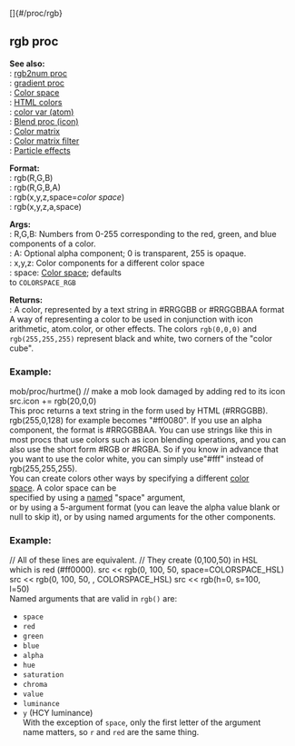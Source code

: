 []{#/proc/rgb}    
## rgb proc    
**See also:**    
:   [rgb2num proc](ref/proc/rgb2num)    
:   [gradient proc](ref/proc/gradient)    
:   [Color space](ref/%7B%7Bappendix%7D%7D/color-space)    
:   [HTML colors](ref/%7B%7Bappendix%7D%7D/html-colors)    
:   [color var (atom)](ref/atom/var/color)    
:   [Blend proc (icon)](ref/icon/proc/Blend)    
:   [Color matrix](ref/%7Bnotes%7D/color-matrix)    
:   [Color matrix filter](ref/%7Bnotes%7D/filters/color)    
:   [Particle effects](ref/%7Bnotes%7D/particles)    
<!-- -->    
**Format:**    
:   rgb(R,G,B)    
:   rgb(R,G,B,A)    
:   rgb(x,y,z,space=*color space*)    
:   rgb(x,y,z,a,space)    
<!-- -->    
**Args:**    
:   R,G,B: Numbers from 0-255 corresponding to the red, green, and blue    
    components of a color.    
:   A: Optional alpha component; 0 is transparent, 255 is opaque.    
:   x,y,z: Color components for a different color space    
:   space: [Color space](ref/%7B%7Bappendix%7D%7D/color-space); defaults    
    to `COLORSPACE_RGB`    
<!-- -->    
**Returns:**    
:   A color, represented by a text string in #RRGGBB or #RRGGBBAA format    
A way of representing a color to be used in conjunction with icon    
arithmetic, atom.color, or other effects. The colors `rgb(0,0,0)` and    
`rgb(255,255,255)` represent black and white, two corners of the \"color    
cube\".    
### Example:    
mob/proc/hurtme() // make a mob look damaged by adding red to its icon    
src.icon += rgb(20,0,0)    
This proc returns a text string in the form used by HTML (#RRGGBB).    
rgb(255,0,128) for example becomes \"#ff0080\". If you use an alpha    
component, the format is #RRGGBBAA. You can use strings like this in    
most procs that use colors such as icon blending operations, and you can    
also use the short form #RGB or #RGBA. So if you know in advance that    
you want to use the color white, you can simply use\"#fff\" instead of    
rgb(255,255,255).    
You can create colors other ways by specifying a different [color    
space](ref/%7B%7Bappendix%7D%7D/color-space). A color space can be    
specified by using a [named](ref/proc/arguments/named) \"space\" argument,    
or by using a 5-argument format (you can leave the alpha value blank or    
null to skip it), or by using named arguments for the other components.    
### Example:    
// All of these lines are equivalent. // They create (0,100,50) in HSL    
which is red (#ff0000). src \<\< rgb(0, 100, 50, space=COLORSPACE_HSL)    
src \<\< rgb(0, 100, 50, , COLORSPACE_HSL) src \<\< rgb(h=0, s=100,    
l=50)    
Named arguments that are valid in `rgb()` are:    
-   `space`    
-   `red`    
-   `green`    
-   `blue`    
-   `alpha`    
-   `hue`    
-   `saturation`    
-   `chroma`    
-   `value`    
-   `luminance`    
-   `y` (HCY luminance)    
With the exception of `space`, only the first letter of the argument    
name matters, so `r` and `red` are the same thing.  